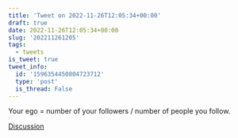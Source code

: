 ```yaml
---
title: 'Tweet on 2022-11-26T12:05:34+00:00'
draft: true
date: 2022-11-26T12:05:34+00:00
slug: '202211261205'
tags:
  - tweets
is_tweet: true
tweet_info:
  id: '1596354450804723712'
  type: 'post'
  is_thread: False
---
```




Your ego = number of your followers / number of people you follow.

[Discussion](https://x.com/sytelus/status/1596354450804723712)
